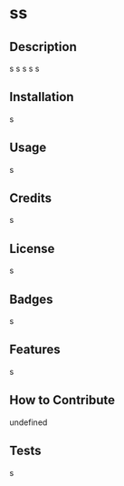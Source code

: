 # ss
  
  ## Description
  s
  s
  s
  s
  s


  ## Installation
  s

  ## Usage
  s

  ## Credits
  s

  ## License
  s

  ## Badges
  s

  ## Features
  s

  ## How to Contribute
  undefined

  ## Tests
  s


